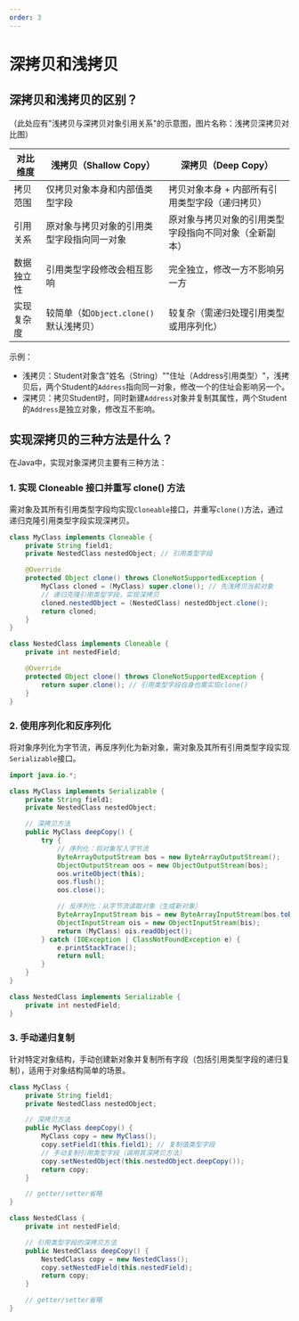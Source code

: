 ```yaml
---
order: 3
---
```

# 深拷贝和浅拷贝
## 深拷贝和浅拷贝的区别？
（此处应有"浅拷贝与深拷贝对象引用关系"的示意图，图片名称：浅拷贝深拷贝对比图）

| 对比维度 | 浅拷贝（Shallow Copy） | 深拷贝（Deep Copy） |
|----------|-------------------------|---------------------|
| 拷贝范围 | 仅拷贝对象本身和内部值类型字段 | 拷贝对象本身 + 内部所有引用类型字段（递归拷贝） |
| 引用关系 | 原对象与拷贝对象的引用类型字段指向同一对象 | 原对象与拷贝对象的引用类型字段指向不同对象（全新副本） |
| 数据独立性 | 引用类型字段修改会相互影响 | 完全独立，修改一方不影响另一方 |
| 实现复杂度 | 较简单（如`Object.clone()`默认浅拷贝） | 较复杂（需递归处理引用类型或用序列化） |

示例：
- 浅拷贝：Student对象含"姓名（String）""住址（Address引用类型）"，浅拷贝后，两个Student的`Address`指向同一对象，修改一个的住址会影响另一个。
- 深拷贝：拷贝Student时，同时新建`Address`对象并复制其属性，两个Student的`Address`是独立对象，修改互不影响。

## 实现深拷贝的三种方法是什么？
在Java中，实现对象深拷贝主要有三种方法：

### 1. 实现 Cloneable 接口并重写 clone() 方法
需对象及其所有引用类型字段均实现`Cloneable`接口，并重写`clone()`方法，通过递归克隆引用类型字段实现深拷贝。
```java
class MyClass implements Cloneable {
    private String field1;
    private NestedClass nestedObject; // 引用类型字段

    @Override
    protected Object clone() throws CloneNotSupportedException {
        MyClass cloned = (MyClass) super.clone(); // 先浅拷贝当前对象
        // 递归克隆引用类型字段，实现深拷贝
        cloned.nestedObject = (NestedClass) nestedObject.clone();
        return cloned;
    }
}

class NestedClass implements Cloneable {
    private int nestedField;

    @Override
    protected Object clone() throws CloneNotSupportedException {
        return super.clone(); // 引用类型字段自身也需实现clone()
    }
}
```

### 2. 使用序列化和反序列化
将对象序列化为字节流，再反序列化为新对象，需对象及其所有引用类型字段实现`Serializable`接口。
```java
import java.io.*;

class MyClass implements Serializable {
    private String field1;
    private NestedClass nestedObject;

    // 深拷贝方法
    public MyClass deepCopy() {
        try {
            // 序列化：将对象写入字节流
            ByteArrayOutputStream bos = new ByteArrayOutputStream();
            ObjectOutputStream oos = new ObjectOutputStream(bos);
            oos.writeObject(this);
            oos.flush();
            oos.close();

            // 反序列化：从字节流读取对象（生成新对象）
            ByteArrayInputStream bis = new ByteArrayInputStream(bos.toByteArray());
            ObjectInputStream ois = new ObjectInputStream(bis);
            return (MyClass) ois.readObject();
        } catch (IOException | ClassNotFoundException e) {
            e.printStackTrace();
            return null;
        }
    }
}

class NestedClass implements Serializable {
    private int nestedField;
}
```

### 3. 手动递归复制
针对特定对象结构，手动创建新对象并复制所有字段（包括引用类型字段的递归复制），适用于对象结构简单的场景。
```java
class MyClass {
    private String field1;
    private NestedClass nestedObject;

    // 深拷贝方法
    public MyClass deepCopy() {
        MyClass copy = new MyClass();
        copy.setField1(this.field1); // 复制值类型字段
        // 手动复制引用类型字段（调用其深拷贝方法）
        copy.setNestedObject(this.nestedObject.deepCopy());
        return copy;
    }

    // getter/setter省略
}

class NestedClass {
    private int nestedField;

    // 引用类型字段的深拷贝方法
    public NestedClass deepCopy() {
        NestedClass copy = new NestedClass();
        copy.setNestedField(this.nestedField);
        return copy;
    }

    // getter/setter省略
}
